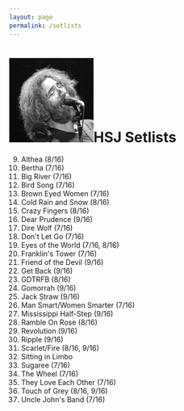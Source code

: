```yaml
---
layout: page
permalink: /setlists
---
```



<h1><img class="ui avatar image" src="/images/jerryavatar.jpg">HSJ Setlists</h1>

9. Althea (8/16)
1. Bertha (7/16)
2. Big River (7/16)
2. Bird Song (7/16)
3. Brown Eyed Women (7/16)
9. Cold Rain and Snow (8/16)
9. Crazy Fingers (8/16)
9. Dear Prudence (9/16)
9. Dire Wolf (7/16)
6. Don't Let Go (7/16)
4. Eyes of the World (7/16, 8/16)
5. Franklin's Tower (7/16)
9. Friend of the Devil (9/16)
9. Get Back (9/16)
9. GDTRFB (8/16)
9. Gomorrah (9/16)
9. Jack Straw (9/16)
7. Man Smart/Women Smarter (7/16)
9. Mississippi Half-Step (9/16)
9. Ramble On Rose (8/16)
9. Revolution (9/16)
9. Ripple (9/16)
9. Scarlet/Fire (8/16, 9/16)
9. Sitting in Limbo
8. Sugaree (7/16)
9. The Wheel (7/16)
9. They Love Each Other (7/16)
9. Touch of Grey (8/16, 9/16)
9. Uncle John's Band (7/16)


 
